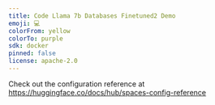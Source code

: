```yaml
---
title: Code Llama 7b Databases Finetuned2 Demo
emoji: 💻
colorFrom: yellow
colorTo: purple
sdk: docker
pinned: false
license: apache-2.0
---
```


Check out the configuration reference at https://huggingface.co/docs/hub/spaces-config-reference
